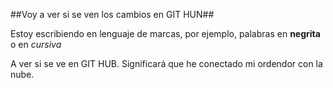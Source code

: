 ##Voy a ver si se ven los cambios en GIT HUN##

Estoy escribiendo en lenguaje de marcas, por ejemplo, palabras en 
**negrita** o en _cursiva_

A ver si se ve en GIT HUB. Significará que he conectado mi ordendor con 
la nube.



